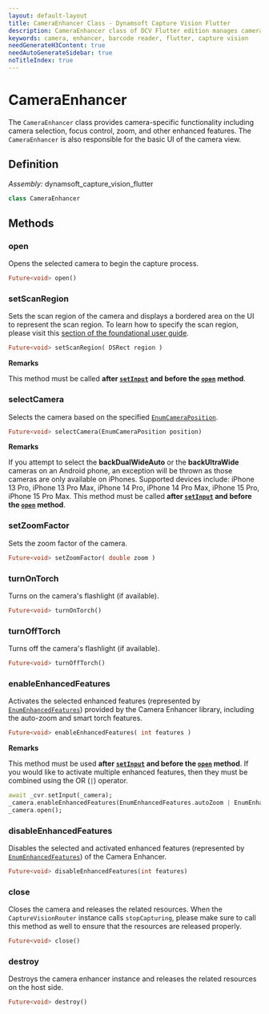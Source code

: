 ```yaml
---
layout: default-layout
title: CameraEnhancer Class - Dynamsoft Capture Vision Flutter
description: CameraEnhancer class of DCV Flutter edition manages camera operations and enhancements.
keywords: camera, enhancer, barcode reader, flutter, capture vision
needGenerateH3Content: true
needAutoGenerateSidebar: true
noTitleIndex: true
---
```


# CameraEnhancer

The `CameraEnhancer` class provides camera-specific functionality including camera selection, focus control, zoom, and other enhanced features. The `CameraEnhancer` is also responsible for the basic UI of the camera view.

## Definition

*Assembly:* dynamsoft_capture_vision_flutter

```dart
class CameraEnhancer
```

## Methods

### open

Opens the selected camera to begin the capture process.

```dart
Future<void> open()
```

### setScanRegion

Sets the scan region of the camera and displays a bordered area on the UI to represent the scan region. To learn how to specify the scan region, please visit this [section of the foundational user guide](../../foundational-user-guide.md#specify-the-scan-region).

```dart
Future<void> setScanRegion( DSRect region )
```

**Remarks**

This method must be called **after [`setInput`](capture-vision-router.md#setinput) and before the [`open`](#open) method**.

### selectCamera

Selects the camera based on the specified [`EnumCameraPosition`](../enum/camera-position.md).

```dart
Future<void> selectCamera(EnumCameraPosition position)
```

**Remarks**

If you attempt to select the **backDualWideAuto** or the **backUltraWide** cameras on an Android phone, an exception will be thrown as those cameras are only available on iPhones. Supported devices include: iPhone 13 Pro, iPhone 13 Pro Max, iPhone 14 Pro, iPhone 14 Pro Max, iPhone 15 Pro, iPhone 15 Pro Max. This method must be called **after [`setInput`](capture-vision-router.md#setinput) and before the [`open`](#open) method**. 

### setZoomFactor

Sets the zoom factor of the camera.

```dart
Future<void> setZoomFactor( double zoom )
```

### turnOnTorch

Turns on the camera's flashlight (if available).

```dart
Future<void> turnOnTorch()
```

### turnOffTorch

Turns off the camera's flashlight (if available).

```dart
Future<void> turnOffTorch()
```

### enableEnhancedFeatures

Activates the selected enhanced features (represented by [`EnumEnhancedFeatures`](../enum/enhanced-features-camera.md)) provided by the Camera Enhancer library, including the auto-zoom and smart torch features.

```dart
Future<void> enableEnhancedFeatures( int features )
```

**Remarks**

This method must be used **after [`setInput`](capture-vision-router.md#setinput) and before the [`open`](#open) method**. If you would like to activate multiple enhanced features, then they must be combined using the OR (`|`) operator.

```dart
await _cvr.setInput(_camera);
_camera.enableEnhancedFeatures(EnumEnhancedFeatures.autoZoom | EnumEnhancedFeatures.smartTorch);
_camera.open();
```

### disableEnhancedFeatures

Disables the selected and activated enhanced features (represented by [`EnumEnhancedFeatures`](../enum/enhanced-features-camera.md)) of the Camera Enhancer.

```dart
Future<void> disableEnhancedFeatures(int features)
```

### close

Closes the camera and releases the related resources. When the `CaptureVisionRouter` instance calls `stopCapturing`, please make sure to call this method as well to ensure that the resources are released properly.

```dart
Future<void> close()
```

### destroy

Destroys the camera enhancer instance and releases the related resources on the host side.

```dart
Future<void> destroy()
```
